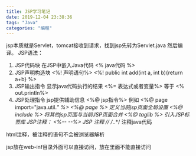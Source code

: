 ```yaml
---
title: JSP学习笔记
date: 2019-12-04 23:38:36
tags: "Java"
categories: "编程"
---
```

jsp本质就是Servlet，tomcat接收到请求，找到jsp先转为Servlet.java 然后编译。
JSP语法：
1. JSP代码块 在JSP中嵌入Java代码 <% java代码 %>
2. JSP声明构造块 <%! 声明语句%> <%! public int add(int a, int b){return a+b} %>
3. JSP输出指令 显示java代码执行的结果 <%= 表达式或者变量%> 等于 <% out.println%>
4. JSP处理指令 jsp提供辅助信息 <%@ jsp指令%> 例如 <%@ page import="java.util.*" %>
   <%@ page %> 定义当前jsp页面全局设置
   <%@ include %> 将其他jsp页面与当前JSP页面合并
   <%@ taglib %> 引入JSP标签库
JSP注释：
<%-- --%> JSP 注释
// /*..*/ 注释java代码
<!-- html --> html注释，被注释的语句不会被浏览器解析


jsp放在web-inf目录外面可以直接访问，放在里面不能直接访问